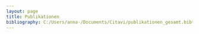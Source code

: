 ```yaml
---
layout: page
title: Publikationen
bibliography: C:/Users/anna-/Documents/Citavi/publikationen_gesamt.bibtex
---
```

